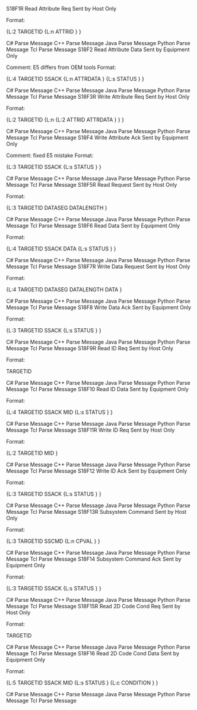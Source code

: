 S18F1R	Read Attribute Req	Sent by Host Only


Format:

{L:2
TARGETID
{L:n
ATTRID
}
}

C# Parse Message    C++ Parse Message    Java Parse Message    Python Parse Message    Tcl Parse Message
S18F2	Read Attribute Data	Sent by Equipment Only


Comment: E5 differs from OEM tools
Format:


{L:4
TARGETID
SSACK
{L:n
ATTRDATA
}
{L:s
STATUS
}
}

C# Parse Message    C++ Parse Message    Java Parse Message    Python Parse Message    Tcl Parse Message
S18F3R	Write Attribute Req	Sent by Host Only


Format:

{L:2
TARGETID
{L:n
{L:2
ATTRID
ATTRDATA
}
}
}

C# Parse Message    C++ Parse Message    Java Parse Message    Python Parse Message    Tcl Parse Message
S18F4	Write Attribute Ack	Sent by Equipment Only


Comment: fixed E5 mistake
Format:


{L:3
TARGETID
SSACK
{L:s
STATUS
}
}

C# Parse Message    C++ Parse Message    Java Parse Message    Python Parse Message    Tcl Parse Message
S18F5R	Read Request	Sent by Host Only


Format:

{L:3
TARGETID
DATASEG
DATALENGTH
}

C# Parse Message    C++ Parse Message    Java Parse Message    Python Parse Message    Tcl Parse Message
S18F6	Read Data	Sent by Equipment Only


Format:

{L:4
TARGETID
SSACK
DATA
{L:s
STATUS
}
}

C# Parse Message    C++ Parse Message    Java Parse Message    Python Parse Message    Tcl Parse Message
S18F7R	Write Data Request	Sent by Host Only


Format:

{L:4
TARGETID
DATASEG
DATALENGTH
DATA
}

C# Parse Message    C++ Parse Message    Java Parse Message    Python Parse Message    Tcl Parse Message
S18F8	Write Data Ack	Sent by Equipment Only


Format:

{L:3
TARGETID
SSACK
{L:s
STATUS
}
}

C# Parse Message    C++ Parse Message    Java Parse Message    Python Parse Message    Tcl Parse Message
S18F9R	Read ID Req	Sent by Host Only


Format:

TARGETID

C# Parse Message    C++ Parse Message    Java Parse Message    Python Parse Message    Tcl Parse Message
S18F10	Read ID Data	Sent by Equipment Only


Format:

{L:4
TARGETID
SSACK
MID
{L:s
STATUS
}
}

C# Parse Message    C++ Parse Message    Java Parse Message    Python Parse Message    Tcl Parse Message
S18F11R	Write ID Req	Sent by Host Only


Format:

{L:2
TARGETID
MID
}

C# Parse Message    C++ Parse Message    Java Parse Message    Python Parse Message    Tcl Parse Message
S18F12	Write ID Ack	Sent by Equipment Only


Format:

{L:3
TARGETID
SSACK
{L:s
STATUS
}
}

C# Parse Message    C++ Parse Message    Java Parse Message    Python Parse Message    Tcl Parse Message
S18F13R	Subsystem Command	Sent by Host Only


Format:

{L:3
TARGETID
SSCMD
{L:n
CPVAL
}
}

C# Parse Message    C++ Parse Message    Java Parse Message    Python Parse Message    Tcl Parse Message
S18F14	Subsystem Command Ack	Sent by Equipment Only


Format:

{L:3
TARGETID
SSACK
{L:s
STATUS
}
}

C# Parse Message    C++ Parse Message    Java Parse Message    Python Parse Message    Tcl Parse Message
S18F15R	Read 2D Code Cond Req	Sent by Host Only


Format:

TARGETID

C# Parse Message    C++ Parse Message    Java Parse Message    Python Parse Message    Tcl Parse Message
S18F16	Read 2D Code Cond Data	Sent by Equipment Only


Format:

{L:5
TARGETID
SSACK
MID
{L:s
STATUS
}
{L:c
CONDITION
}
}

C# Parse Message    C++ Parse Message    Java Parse Message    Python Parse Message    Tcl Parse Message